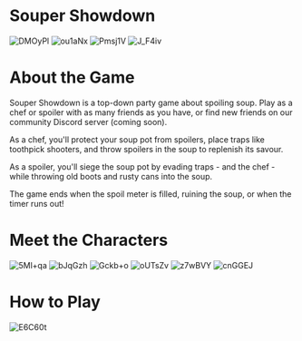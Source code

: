 # Souper Showdown
![DMOyPl](https://user-images.githubusercontent.com/60266939/164296335-85353c0c-2c92-4626-8b8f-92dd95f224de.png)
![ou1aNx](https://user-images.githubusercontent.com/60266939/164296347-a1baeea4-c466-48d5-a88e-50b5bfbda002.gif)
![Pmsj1V](https://user-images.githubusercontent.com/60266939/164296368-76d01949-a4db-4711-be12-05aa09eca879.gif)
![J_F4iv](https://user-images.githubusercontent.com/60266939/164296395-12f69515-220b-4c0a-a7b0-ed4ef9b668b9.gif)

# About the Game
Souper Showdown is a top-down party game about spoiling soup. Play as a chef or spoiler with as many friends as you have, or find new friends on our community Discord server (coming soon).

As a chef, you'll protect your soup pot from spoilers, place traps like toothpick shooters, and throw spoilers in the soup to replenish its savour.

As a spoiler, you'll siege the soup pot by evading traps - and the chef - while throwing old boots and rusty cans into the soup.

The game ends when the spoil meter is filled, ruining the soup, or when the timer runs out!

# Meet the Characters
![5Ml+qa](https://user-images.githubusercontent.com/60266939/164296743-1e58220a-2602-4443-9096-55bc66c5c4ad.gif)
![bJqGzh](https://user-images.githubusercontent.com/60266939/164296760-48b5c07e-adba-4121-81cc-0a8025ee9d3f.gif)
![Gckb+o](https://user-images.githubusercontent.com/60266939/164297031-92761f42-2f04-4d96-8a65-fb48d131f733.gif)
![oUTsZv](https://user-images.githubusercontent.com/60266939/164297044-1e940deb-d50d-4b61-84d2-7e1298716577.gif)
![z7wBVY](https://user-images.githubusercontent.com/60266939/164297054-150773f3-5eb5-4696-8502-c462be7705b4.gif)
![cnGGEJ](https://user-images.githubusercontent.com/60266939/164297060-c5c8789a-9b2c-4ba0-b8f1-88a85eea47d5.gif)

# How to Play
![E6C60t](https://user-images.githubusercontent.com/60266939/164296199-1548e905-d564-4d9e-b464-6e5c7b2d6558.png)
